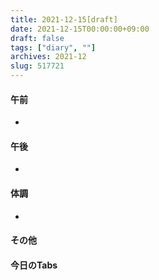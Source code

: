 ```yaml
---
title: 2021-12-15[draft]
date: 2021-12-15T00:00:00+09:00
draft: false
tags: ["diary", ""]
archives: 2021-12
slug: 517721
---
```

#### 午前
- 
#### 午後
- 
#### 体調
- 
#### その他
#### 今日のTabs